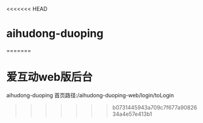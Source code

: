 <<<<<<< HEAD
# aihudong-duoping
=======
# 爱互动web版后台 
aihudong-duoping
首页路径:/aihudong-duoping-web/login/toLogin
>>>>>>> b0731445943a709c7f677a9082634a4e57e413b1
